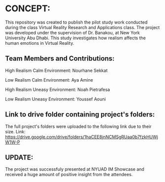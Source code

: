 # CONCEPT:
This repository was created to publish the pilot study work conducted during the class Virtual Reality Research and Applications class. The project was developed under the supervision of Dr. Banakou, at New York University Abu Dhabi. This study investigates how realism affects the human emotions in Virtual Reality.
## Team Members and Contributions:


High Realism Calm Environment: Nourhane Sekkat

Low Realism Calm Environment: Aya Amine

High Realism Uneasy Environment: Noah Pietrafesa

Low Realism Uneasy Environment: Youssef Aouni

## Link to drive folder containing project's folders:
The full project's folders were uploaded to the following link due to their size.
Link: https://drive.google.com/drive/folders/1haCEE8jnNCMSgRUaa0b7fzkHUWjW1W-P

## UPDATE:
The project was successfuly presented at NYUAD IM Showcase and received a huge amount of positive insight from the attendees.


